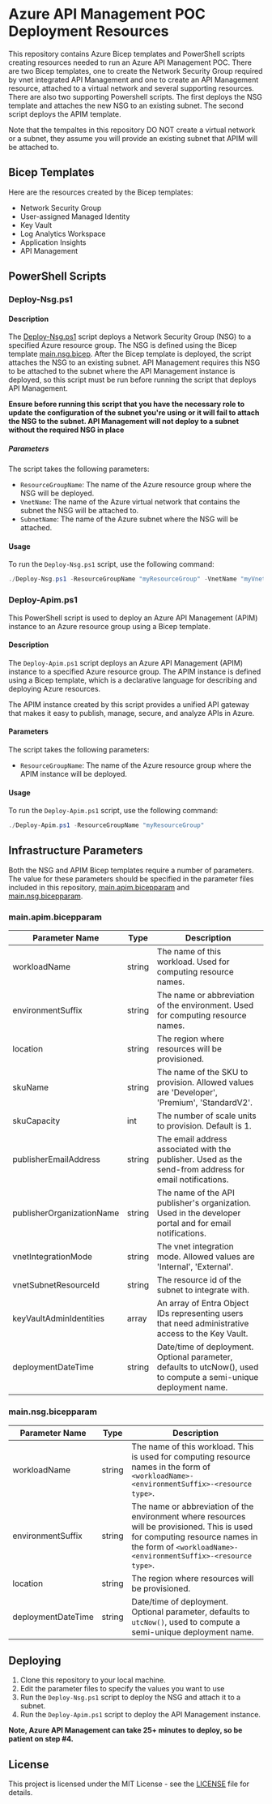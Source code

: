 # Azure API Management POC Deployment Resources

This repository contains Azure Bicep templates and PowerShell scripts creating resources needed to run an Azure API Management POC.  There are
two Bicep templates, one to create the Network Security Group required by vnet integrated API Management and one to create an API Management resource,
attached to a virtual network and several supporting resources.  There are also two supporting Powershell scripts.  The first deploys the NSG template and attaches the new NSG to an existing subnet.  The second script deploys the APIM template.

Note that the tempaltes in this repository DO NOT create a virtual network or a subnet, they assume you will provide an existing subnet that APIM will be
attached to.

## Bicep Templates

Here are the resources created by the Bicep templates:

- Network Security Group
- User-assigned Managed Identity
- Key Vault
- Log Analytics Workspace
- Application Insights
- API Management

## PowerShell Scripts

### Deploy-Nsg.ps1

#### Description

The [Deploy-Nsg.ps1](.infrastructure/bicep/scripts/Deploy-Nsg.ps1) script deploys a Network Security Group (NSG) to a specified Azure resource group. The NSG is defined using the Bicep template [main.nsg.bicep](.infrastructure/bicep/main.nsg.bicep).  After the Bicep template is deployed, the script attaches the NSG to an existing subnet.  API Management requires
this NSG to be attached to the subnet where the API Management instance is deployed, so this script must be run before running the script that deploys API Management.

**Ensure before running this script that you have the necessary role to update the configuration of the subnet you're using or it will fail to attach the NSG to the subnet.  API Management will not deploy to a subnet without the required NSG in place**

##### Parameters

The script takes the following parameters:

- `ResourceGroupName`: The name of the Azure resource group where the NSG will be deployed.
- `VnetName`: The name of the Azure virtual network that contains the subnet the NSG will be attached to.
- `SubnetName`: The name of the Azure subnet where the NSG will be attached.

#### Usage

To run the `Deploy-Nsg.ps1` script, use the following command:

```powershell
./Deploy-Nsg.ps1 -ResourceGroupName "myResourceGroup" -VnetName "myVnet" -SubnetName "mySubnet"
```

### Deploy-Apim.ps1

This PowerShell script is used to deploy an Azure API Management (APIM) instance to an Azure resource group using a Bicep template.

#### Description

The `Deploy-Apim.ps1` script deploys an Azure API Management (APIM) instance to a specified Azure resource group. The APIM instance is defined using a Bicep template, which is a declarative language for describing and deploying Azure resources.

The APIM instance created by this script provides a unified API gateway that makes it easy to publish, manage, secure, and analyze APIs in Azure.

#### Parameters

The script takes the following parameters:

- `ResourceGroupName`: The name of the Azure resource group where the APIM instance will be deployed.

#### Usage

To run the `Deploy-Apim.ps1` script, use the following command:

```powershell
./Deploy-Apim.ps1 -ResourceGroupName "myResourceGroup"
```

## Infrastructure Parameters
Both the NSG and APIM Bicep templates require a number of parameters.  The value for these parameters should be specified in the parameter files included
in this repository, [main.apim.bicepparam](.infrastructure/bicep/parameters/main.apim.bicepparam) and [main.nsg.bicepparam](.infrastructure/bicep/parameters/main.nsg.bicepparam).

### main.apim.bicepparam
| Parameter Name | Type | Description |
| -------------- | ---- | ----------- |
| workloadName | string | The name of this workload. Used for computing resource names. |
| environmentSuffix | string | The name or abbreviation of the environment. Used for computing resource names. |
| location | string | The region where resources will be provisioned. |
| skuName | string | The name of the SKU to provision. Allowed values are 'Developer', 'Premium', 'StandardV2'. |
| skuCapacity | int | The number of scale units to provision. Default is 1. |
| publisherEmailAddress | string | The email address associated with the publisher. Used as the send-from address for email notifications. |
| publisherOrganizationName | string | The name of the API publisher's organization. Used in the developer portal and for email notifications. |
| vnetIntegrationMode | string | The vnet integration mode. Allowed values are 'Internal', 'External'. |
| vnetSubnetResourceId | string | The resource id of the subnet to integrate with. |
| keyVaultAdminIdentities | array | An array of Entra Object IDs representing users that need administrative access to the Key Vault. |
| deploymentDateTime | string | Date/time of deployment. Optional parameter, defaults to utcNow(), used to compute a semi-unique deployment name. |

### main.nsg.bicepparam
| Parameter Name | Type | Description |
| -------------- | ---- | ----------- |
| workloadName | string | The name of this workload. This is used for computing resource names in the form of `<workloadName>-<environmentSuffix>-<resource type>`. |
| environmentSuffix | string | The name or abbreviation of the environment where resources will be provisioned. This is used for computing resource names in the form of `<workloadName>-<environmentSuffix>-<resource type>`. |
| location | string | The region where resources will be provisioned. |
| deploymentDateTime | string | Date/time of deployment. Optional parameter, defaults to `utcNow()`, used to compute a semi-unique deployment name. |

## Deploying
1. Clone this repository to your local machine.
2. Edit the parameter files to specify the values you want to use
3. Run the `Deploy-Nsg.ps1` script to deploy the NSG and attach it to a subnet.
4. Run the `Deploy-Apim.ps1` script to deploy the API Management instance.

**Note, Azure API Management can take 25+ minutes to deploy, so be patient on step #4.**

## License

This project is licensed under the MIT License - see the [LICENSE](LICENSE) file for details.